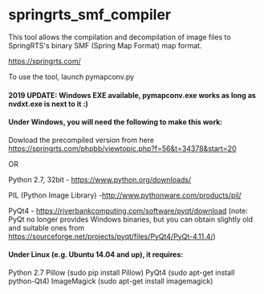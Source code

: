 # springrts_smf_compiler
This tool allows the compilation and decompilation of image files to SpringRTS's binary SMF (Spring Map Format) map format. 

https://springrts.com/

To use the tool, launch pymapconv.py

#### 2019 UPDATE: Windows EXE available, pymapconv.exe works as long as nvdxt.exe is next to it :)


#### Under Windows, you will need the following to make this work:

Dowload the precompiled version from here 
https://springrts.com/phpbb/viewtopic.php?f=56&t=34378&start=20

OR


Python 2.7, 32bit -  https://www.python.org/downloads/

PIL (Python Image Library) -http://www.pythonware.com/products/pil/ 

PyQt4 - https://riverbankcomputing.com/software/pyqt/download (note: PyQt no longer provides Windows binaries, but you can obtain slightly old and suitable ones from https://sourceforge.net/projects/pyqt/files/PyQt4/PyQt-4.11.4/)

#### Under Linux (e.g. Ubuntu 14.04 and up), it requires:

Python 2.7
Pillow (sudo pip install Pillow)
PyQt4  (sudo apt-get install python-Qt4)
ImageMagick (sudo apt-get install imagemagick)

